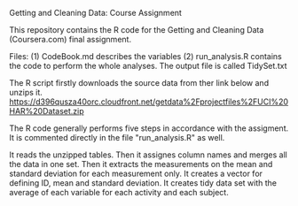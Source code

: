 Getting and Cleaning Data: Course Assignment

This repository contains the R code for the Getting and Cleaning Data (Coursera.com) final assignment.

Files:
(1) CodeBook.md describes the variables
(2) run_analysis.R contains the code to perform the whole analyses. The output file is called TidySet.txt

The R script firstly downloads the source data from ther link below and unzips it.
https://d396qusza40orc.cloudfront.net/getdata%2Fprojectfiles%2FUCI%20HAR%20Dataset.zip

The R code generally performs five steps in accordance with the assigment. It is commented directly in the file "run_analysis.R" as well.

It reads the unzipped tables.
Then it assignes column names and merges all the data in one set.
Then it extracts the measurements on the mean and standard deviation for each measurement only.
It creates a vector for defining ID, mean and standard deviation.
It creates tidy data set with the average of each variable for each activity and each subject.
